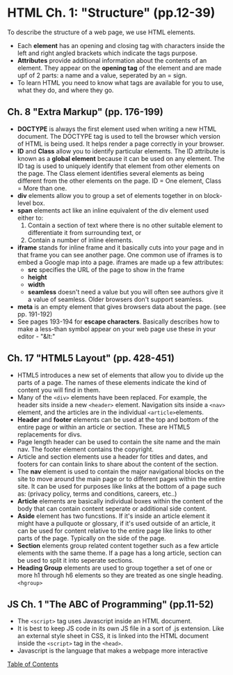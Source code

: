 # HTML Ch. 1: "Structure" (pp.12-39)
To describe the structure of a web page, we use HTML elements.
    
- Each **element** has an opening and closing tag with characters inside the left and right angled brackets which indicate the tags purpose.
- **Attributes** provide additional information about the contents of an element. They appear on the **opening tag** of the element and are made upf of 2 parts: a name and a value, seperated by an = sign.
- To learn HTML you need to know what tags are available for you to use, what they do, and where they go.

## Ch. 8 "Extra Markup" (pp. 176-199)
- **DOCTYPE** is always the first element used when writing a new HTML document. The DOCTYPE tag is used to tell the browser which version of HTML is being used. It helps render a page correctly in your browser.  
- **ID** and **Class** allow you to identify particular elements. The ID attribute is known as a **global element** because it can be used on any element. The ID tag is used to uniquely identify that element from other elements on the page. The Class element identifies several elements as being different from the other elements on the page. ID = One element, Class = More than one.
- **div** elements allow you to group a set of elements together in on block-level box.
- **span** elements act like an inline equivalent of the div element used either to:
    1. Contain a section of text where there is no other suitable element to differentiate it from surrounding text,
    or
    1. Contain a number of inline elements.
- **iframe** stands for inline frame and it basically cuts into your page and in that frame you can see another page. One common use of iframes is to embed a Google map into a page. iframes are made up a few attributes:
    - **src** specifies the URL of the page to show in the frame
    - **height**
    - **width**
    - **seamless** doesn't need a value but you will often see authors give it a value of seamless. Older browsers don't support seamless.
- **meta** is an empty element that gives browsers data about the page. (see pp. 191-192)
- See pages 193-194 for **escape characters**. Basically describes how to make a less-than symbol  appear on your web page use these in your editor - "&lt:" 

## Ch. 17 "HTML5 Layout" (pp. 428-451)

- HTML5 introduces a new set of elements that allow you to divide up the parts of a page. The names of these elements indicate the kind of content you will find in them. 
- Many of the ```<div>``` elements have been replaced. For example, the header sits inside a new ```<header>``` element. 
Navigation sits inside a ```<nav>``` element, and the articles are in the individual ```<article>```elements. 
- **Header** and **footer** elements can be used at the top and bottom of the entire page or within an article or section. These are HTML5 replacements for divs.
- Page length header can be used to contain the site name and the main nav. The footer element contains the copyright.
- Article and section elements use a header for titles and dates, and footers for can contain links to share about the content of the section.
- The **nav** element is used to contain the major navigational blocks on the site to move around the main page or to different pages within the entire site. It can be used for purposes like links at the bottom of a page such as: (privacy policy, terms and conditions, careers, etc..)
- **Article** elements are basically individual boxes within the content of the body that can contain content seperate or additional side content.
- **Aside** element has two funcstions. If it's inside an article element it might have a pullquote or glossary, if it's used outside of an article, it can be used for content relative to the entire page like links to other parts of the page. Typically on the side of the page. 
- **Section** elements group related content together such as a few article elements with the same theme. If a page has a long article, section can be used to split it into seperate sections. 
- **Heading Group** elements are used to group together a set of one or more h1 through h6 elements so they are treated as one single heading. ```<hgroup>```

## JS Ch. 1 "The ABC of Programming" (pp.11-52)

- The ```<script>``` tag uses Javascript inside an HTML document.
- It is best to keep JS code in its own JS file in a sort of .js extension. Like an external style sheet in CSS, it is linked into the HTML document inside the ```<script>``` tag in the ```<head>```.
- Javascript is the language that makes a webpage more interactive

[Table of Contents](README.md) 